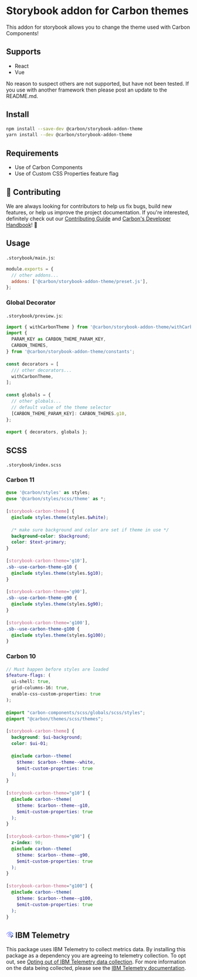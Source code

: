 # Storybook addon for Carbon themes

This addon for storybook allows you to change the theme used with Carbon
Components!

## Supports

- React
- Vue

No reason to suspect others are not supported, but have not been tested. If you
use with another framework then please post an update to the README.md.

## Install

```sh
npm install --save-dev @carbon/storybook-addon-theme
yarn install --dev @carbon/storybook-addon-theme
```

## Requirements

- Use of Carbon Components
- Use of Custom CSS Properties feature flag

## 🙌 Contributing

We are always looking for contributors to help us fix bugs, build new features,
or help us improve the project documentation. If you're interested, definitely
check out our
[Contributing Guide](https://github.com/carbon-design-system/ibm-products/blob/master/.github/CONTRIBUTING.md)
and
[Carbon's Developer Handbook](https://github.com/carbon-design-system/carbon/blob/master/docs/developer-handbook.md)!
👀

## Usage

`.storybook/main.js`:

```js
module.exports = {
  // other addons...
  addons: ['@carbon/storybook-addon-theme/preset.js'],
};
```

### Global Decorator

`.storybook/preview.js`:

```js
import { withCarbonTheme } from '@carbon/storybook-addon-theme/withCarbonTheme';
import {
  PARAM_KEY as CARBON_THEME_PARAM_KEY,
  CARBON_THEMES,
} from '@carbon/storybook-addon-theme/constants';

const decorators = [
  /// other decorators...
  withCarbonTheme,
];

const globals = {
  // other globals...
  // default value of the theme selector
  [CARBON_THEME_PARAM_KEY]: CARBON_THEMES.g10,
};

export { decorators, globals };
```

## SCSS

`.storybook/index.scss`

### Carbon 11

```scss
@use '@carbon/styles' as styles;
@use '@carbon/styles/scss/theme' as *;

[storybook-carbon-theme] {
  @include styles.theme(styles.$white);

  /* make sure background and color are set if theme in use */
  background-color: $background;
  color: $text-primary;
}

[storybook-carbon-theme='g10'],
.sb--use-carbon-theme-g10 {
  @include styles.theme(styles.$g10);
}

[storybook-carbon-theme='g90'],
.sb--use-carbon-theme-g90 {
  @include styles.theme(styles.$g90);
}

[storybook-carbon-theme='g100'],
.sb--use-carbon-theme-g100 {
  @include styles.theme(styles.$g100);
}
```

### Carbon 10

```SCSS
// Must happen before styles are loaded
$feature-flags: (
  ui-shell: true,
  grid-columns-16: true,
  enable-css-custom-properties: true
);

@import "carbon-components/scss/globals/scss/styles";
@import "@carbon/themes/scss/themes";

[storybook-carbon-theme] {
  background: $ui-background;
  color: $ui-01;

  @include carbon--theme(
    $theme: $carbon--theme--white,
    $emit-custom-properties: true
  );
}

[storybook-carbon-theme="g10"] {
  @include carbon--theme(
    $theme: $carbon--theme--g10,
    $emit-custom-properties: true
  );
}

[storybook-carbon-theme="g90"] {
  z-index: 90;
  @include carbon--theme(
    $theme: $carbon--theme--g90,
    $emit-custom-properties: true
  );
}

[storybook-carbon-theme="g100"] {
  @include carbon--theme(
    $theme: $carbon--theme--g100,
    $emit-custom-properties: true
  );
}
```

## <picture><source height="20" width="20" media="(prefers-color-scheme: dark)" srcset="https://raw.githubusercontent.com/ibm-telemetry/telemetry-js/main/docs/images/ibm-telemetry-dark.svg"><source height="20" width="20" media="(prefers-color-scheme: light)" srcset="https://raw.githubusercontent.com/ibm-telemetry/telemetry-js/main/docs/images/ibm-telemetry-light.svg"><img height="20" width="20" alt="IBM Telemetry" src="https://raw.githubusercontent.com/ibm-telemetry/telemetry-js/main/docs/images/ibm-telemetry-light.svg"></picture> IBM Telemetry

This package uses IBM Telemetry to collect metrics data. By installing this
package as a dependency you are agreeing to telemetry collection. To opt out,
see
[Opting out of IBM Telemetry data collection](https://github.com/ibm-telemetry/telemetry-js/tree/main#opting-out-of-ibm-telemetry-data-collection).
For more information on the data being collected, please see the
[IBM Telemetry documentation](https://github.com/ibm-telemetry/telemetry-js/tree/main#ibm-telemetry-collection-basics).
